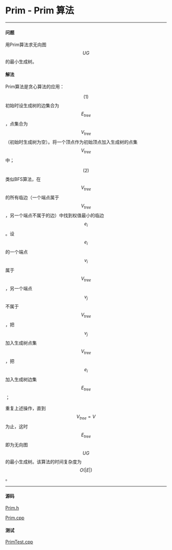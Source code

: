 <script type="text/javascript" src="https://cdnjs.cloudflare.com/ajax/libs/mathjax/2.7.1/MathJax.js?config=TeX-AMS-MML_HTMLorMML"></script>

# Prim - Prim 算法

--------

#### 问题

用Prim算法求无向图$$ UG $$的最小生成树。

#### 解法

Prim算法是贪心算法的应用：

$$ (1) $$ 初始时设生成树的边集合为$$ E_{tree} $$，点集合为$$ V_{tree} $$（初始时生成树为空）。将一个顶点作为初始顶点加入生成树的点集$$ V_{tree} $$中；

$$ (2) $$ 类似BFS算法，在$$ V_{tree} $$的所有临边（一个端点属于$$ V_{tree} $$，另一个端点不属于的边）中找到权值最小的临边$$ e_i $$。设$$ e_i $$的一个端点$$ v_i $$属于$$ V_{tree} $$，另一个端点$$ v_j $$不属于$$ V_{tree} $$，把$$ v_j $$加入生成树点集$$ V_{tree} $$，把$$ e_i $$加入生成树边集$$ E_{tree} $$；

重复上述操作，直到$$ V_{tree} = V $$为止，这时$$ E_{tree} $$即为无向图$$ UG $$的最小生成树。该算法的时间复杂度为$$ O(|E|) $$。

--------

#### 源码

[Prim.h](https://github.com/linrongbin16/Way-to-Algorithm/blob/master/src/GraphTheory/MinimumSpanningTree/Prim.h)

[Prim.cpp](https://github.com/linrongbin16/Way-to-Algorithm/blob/master/src/GraphTheory/MinimumSpanningTree/Prim.cpp)

#### 测试

[PrimTest.cpp](https://github.com/linrongbin16/Way-to-Algorithm/blob/master/src/GraphTheory/MinimumSpanningTree/PrimTest.cpp)

